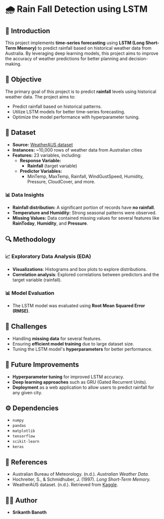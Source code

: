 # 🌧️ Rain Fall Detection using LSTM

## 🚀 Introduction
This project implements **time-series forecasting** using **LSTM (Long Short-Term Memory)** to predict rainfall based on historical weather data from Australia. By leveraging deep learning models, this project aims to improve the accuracy of weather predictions for better planning and decision-making.

## 🎯 Objective
The primary goal of this project is to predict **rainfall** levels using historical weather data. The project aims to:
- Predict rainfall based on historical patterns.
- Utilize LSTM models for better time-series forecasting.
- Optimize the model performance with hyperparameter tuning.

## 📂 Dataset
- **Source:** [WeatherAUS dataset](https://www.kaggle.com/datasets/uciml/weather-dataset)
- **Instances:** ~10,000 rows of weather data from Australian cities
- **Features:** 23 variables, including:
  - **Response Variable:**
    - **Rainfall** (target variable)
  - **Predictor Variables:**
    - MinTemp, MaxTemp, Rainfall, WindGustSpeed, Humidity, Pressure, CloudCover, and more.

### 📊 Data Insights
- **Rainfall distribution:** A significant portion of records have **no rainfall**.
- **Temperature and Humidity:** Strong seasonal patterns were observed.
- **Missing Values:** Data contained missing values for several features like **RainToday**, **Humidity**, and **Pressure**.

## 🔍 Methodology

### 📈 Exploratory Data Analysis (EDA)
- **Visualizations**: Histograms and box plots to explore distributions.
- **Correlation analysis**: Explored correlations between predictors and the target variable (rainfall).

### 📊 Model Evaluation
- The LSTM model was evaluated using **Root Mean Squared Error (RMSE)**.



## 📍 Challenges
- Handling **missing data** for several features.
- Ensuring **efficient model training** due to large dataset size.
- Tuning the LSTM model's **hyperparameters** for better performance.

## 🚀 Future Improvements
- **Hyperparameter tuning** for improved LSTM accuracy.
- **Deep learning approaches** such as GRU (Gated Recurrent Units).
- **Deployment** as a web application to allow users to predict rainfall for any given city.

## ⚙️ Dependencies
- `numpy`
- `pandas`
- `matplotlib`
- `tensorflow`
- `scikit-learn`
- `keras`

## 📖 References
- Australian Bureau of Meteorology. (n.d.). *Australian Weather Data*.  
- Hochreiter, S., & Schmidhuber, J. (1997). *Long Short-Term Memory.*  
- WeatherAUS dataset. (n.d.). Retrieved from [Kaggle](https://www.kaggle.com/datasets/uciml/weather-dataset).

## 👨‍💻 Author
- **Srikanth Banoth**
